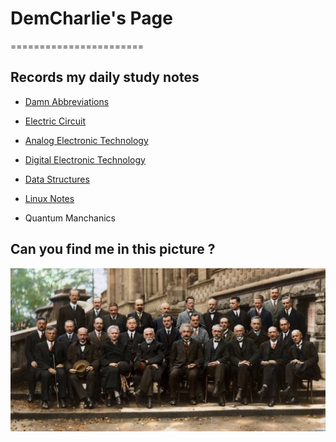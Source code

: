# DemCharlie's Page
=======================


## Records my daily study notes

- [Damn Abbreviations](./DamnAbbreviation.md)

- [Electric Circuit](./ElectricCircuit.md)

- [Analog Electronic Technology](./AnalogElectronicTechnology.md)

- [Digital Electronic Technology](./404.html)

- [Data Structures](./DataStructures.md)

- [Linux Notes](./LinuxNotes.md)

- Quantum Manchanics

## Can you find me in this picture ?

![找不到图片](./索维尔会议.jpg)
